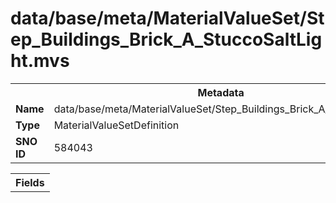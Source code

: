 <h1>data/base/meta/MaterialValueSet/Step_Buildings_Brick_A_StuccoSaltLight.mvs</h1><table><tr><th colspan="100%">Metadata</th></tr><tr><td><b>Name</b></td><td>data/base/meta/MaterialValueSet/Step_Buildings_Brick_A_StuccoSaltLight.mvs</td></tr><tr><td><b>Type</b></td><td>MaterialValueSetDefinition</td></tr><tr><td><b>SNO ID</b></td><td>584043</td></tr></table>

<table><tr><th colspan="100%">Fields</th></tr></table>

